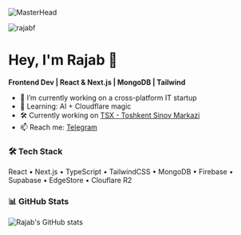![MasterHead](https://firebasestorage.googleapis.com/v0/b/flexi-coding.appspot.com/o/dempgi7-520f8d5f-63d4-4453-8822-dbc149ae27f8.gif?alt=media&token=91c0c7b2-93c3-4029-b011-1a8703c5730d)

<p align="left">
  <img src="https://komarev.com/ghpvc/?username=muzaffarovs&label=Profile%20views&color=0e75b6&style=flat" alt="rajabf" />
</p>

# Hey, I'm Rajab 👋

**Frontend Dev | React & Next.js | MongoDB | Tailwind**

- 🔭 I’m currently working on a cross-platform IT startup  
- 🌱 Learning: AI + Cloudflare magic  
- 🛠️ Currently working on [TSX - Toshkent Sinov Markazi](https://tsxlab.vercel.app/)  
- 📫 Reach me: [Telegram](https://t.me/urgeekboy)

### 🛠️ Tech Stack
React • Next.js • TypeScript • TailwindCSS • MongoDB • Firebase • Supabase • EdgeStore • Clouflare R2 

### 📊 GitHub Stats
![Rajab's GitHub stats](https://github-readme-stats.vercel.app/api?username=muzaffarovs&show_icons=true&theme=radical)
